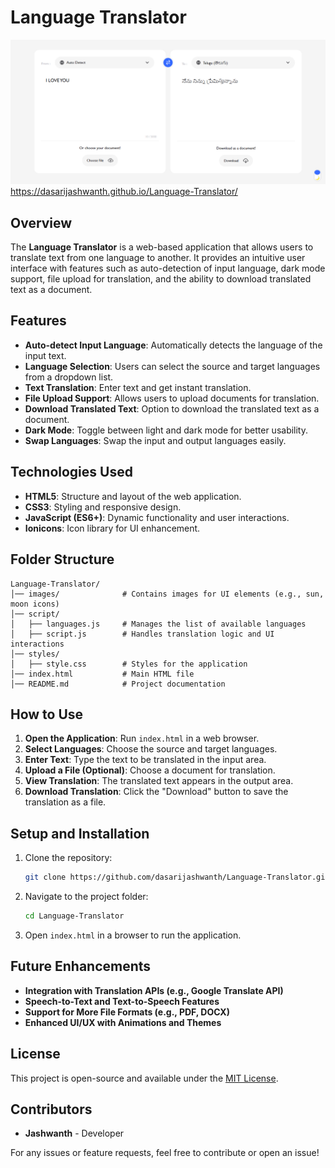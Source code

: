 # Language Translator
![](LN.png)
https://dasarijashwanth.github.io/Language-Translator/

## Overview
The **Language Translator** is a web-based application that allows users to translate text from one language to another. It provides an intuitive user interface with features such as auto-detection of input language, dark mode support, file upload for translation, and the ability to download translated text as a document.

## Features
- **Auto-detect Input Language**: Automatically detects the language of the input text.
- **Language Selection**: Users can select the source and target languages from a dropdown list.
- **Text Translation**: Enter text and get instant translation.
- **File Upload Support**: Allows users to upload documents for translation.
- **Download Translated Text**: Option to download the translated text as a document.
- **Dark Mode**: Toggle between light and dark mode for better usability.
- **Swap Languages**: Swap the input and output languages easily.

## Technologies Used
- **HTML5**: Structure and layout of the web application.
- **CSS3**: Styling and responsive design.
- **JavaScript (ES6+)**: Dynamic functionality and user interactions.
- **Ionicons**: Icon library for UI enhancement.

## Folder Structure
```
Language-Translator/
│── images/              # Contains images for UI elements (e.g., sun, moon icons)
│── script/
│   ├── languages.js     # Manages the list of available languages
│   ├── script.js        # Handles translation logic and UI interactions
│── styles/
│   ├── style.css        # Styles for the application
│── index.html           # Main HTML file
│── README.md            # Project documentation
```

## How to Use
1. **Open the Application**: Run `index.html` in a web browser.
2. **Select Languages**: Choose the source and target languages.
3. **Enter Text**: Type the text to be translated in the input area.
4. **Upload a File (Optional)**: Choose a document for translation.
5. **View Translation**: The translated text appears in the output area.
6. **Download Translation**: Click the "Download" button to save the translation as a file.

## Setup and Installation
1. Clone the repository:
   ```sh
   git clone https://github.com/dasarijashwanth/Language-Translator.git
   ```
2. Navigate to the project folder:
   ```sh
   cd Language-Translator
   ```
3. Open `index.html` in a browser to run the application.

## Future Enhancements
- **Integration with Translation APIs (e.g., Google Translate API)**
- **Speech-to-Text and Text-to-Speech Features**
- **Support for More File Formats (e.g., PDF, DOCX)**
- **Enhanced UI/UX with Animations and Themes**

## License
This project is open-source and available under the [MIT License](LICENSE).

## Contributors
- **Jashwanth** - Developer

For any issues or feature requests, feel free to contribute or open an issue!


